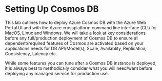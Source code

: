 # Setting Up Cosmos DB

This lab outlines how to deploy Azure Cosmos DB with the Azure Web Portal UI and with the Azure crossplatform command line interface (CLI) for MacOS, Linux and Windows.  We will take a look at key considerations before any full/production deployment of Cosmos DB to ensure all dependent/required features of Cosmos are activated based on your applications needs for DB API/Model(s), Scale, Availablity, Replication, Consistency, Latency etc.

While some features you can tune after a Cosmos DB instance is deployed, it is always best to methodically consider what you will need/want before deploying any managed service for production use.